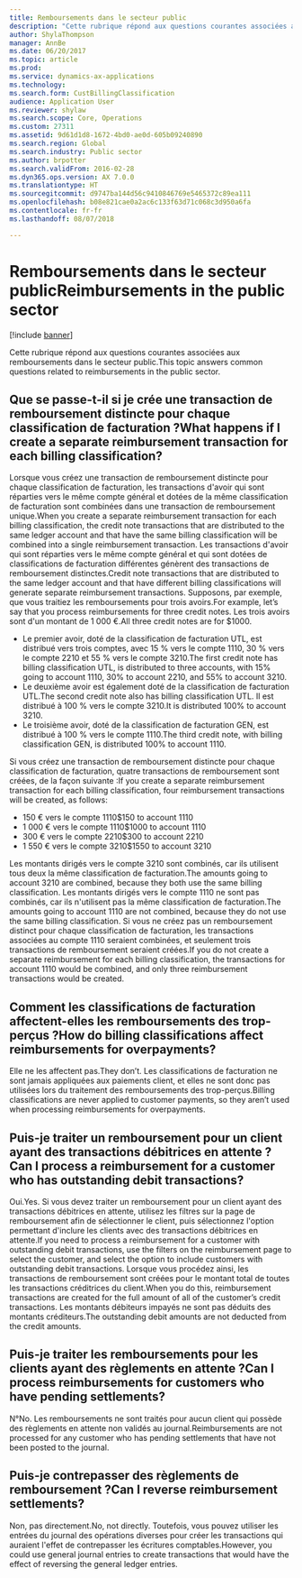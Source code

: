 ```yaml
---
title: Remboursements dans le secteur public
description: "Cette rubrique répond aux questions courantes associées aux remboursements dans le secteur public."
author: ShylaThompson
manager: AnnBe
ms.date: 06/20/2017
ms.topic: article
ms.prod: 
ms.service: dynamics-ax-applications
ms.technology: 
ms.search.form: CustBillingClassification
audience: Application User
ms.reviewer: shylaw
ms.search.scope: Core, Operations
ms.custom: 27311
ms.assetid: 9d61d1d8-1672-4bd0-ae0d-605b09240890
ms.search.region: Global
ms.search.industry: Public sector
ms.author: brpotter
ms.search.validFrom: 2016-02-28
ms.dyn365.ops.version: AX 7.0.0
ms.translationtype: HT
ms.sourcegitcommit: d9747ba144d56c9410846769e5465372c89ea111
ms.openlocfilehash: b08e821cae0a2ac6c133f63d71c068c3d950a6fa
ms.contentlocale: fr-fr
ms.lasthandoff: 08/07/2018

---
```


# <a name="reimbursements-in-the-public-sector"></a><span data-ttu-id="afc4d-103">Remboursements dans le secteur public</span><span class="sxs-lookup"><span data-stu-id="afc4d-103">Reimbursements in the public sector</span></span>

[!include [banner](../includes/banner.md)]

<span data-ttu-id="afc4d-104">Cette rubrique répond aux questions courantes associées aux remboursements dans le secteur public.</span><span class="sxs-lookup"><span data-stu-id="afc4d-104">This topic answers common questions related to reimbursements in the public sector.</span></span> 

<a name="what-happens-if-i-create-a-separate-reimbursement-transaction-for-each-billing-classification"></a><span data-ttu-id="afc4d-105">Que se passe-t-il si je crée une transaction de remboursement distincte pour chaque classification de facturation ?</span><span class="sxs-lookup"><span data-stu-id="afc4d-105">What happens if I create a separate reimbursement transaction for each billing classification?</span></span>
----------------------------------------------------------------------------------------------

<span data-ttu-id="afc4d-106">Lorsque vous créez une transaction de remboursement distincte pour chaque classification de facturation, les transactions d'avoir qui sont réparties vers le même compte général et dotées de la même classification de facturation sont combinées dans une transaction de remboursement unique.</span><span class="sxs-lookup"><span data-stu-id="afc4d-106">When you create a separate reimbursement transaction for each billing classification, the credit note transactions that are distributed to the same ledger account and that have the same billing classification will be combined into a single reimbursement transaction.</span></span> <span data-ttu-id="afc4d-107">Les transactions d'avoir qui sont réparties vers le même compte général et qui sont dotées de classifications de facturation différentes génèrent des transactions de remboursement distinctes.</span><span class="sxs-lookup"><span data-stu-id="afc4d-107">Credit note transactions that are distributed to the same ledger account and that have different billing classifications will generate separate reimbursement transactions.</span></span> <span data-ttu-id="afc4d-108">Supposons, par exemple, que vous traitiez les remboursements pour trois avoirs.</span><span class="sxs-lookup"><span data-stu-id="afc4d-108">For example, let’s say that you process reimbursements for three credit notes.</span></span> <span data-ttu-id="afc4d-109">Les trois avoirs sont d'un montant de 1 000 €.</span><span class="sxs-lookup"><span data-stu-id="afc4d-109">All three credit notes are for $1000.</span></span>

-   <span data-ttu-id="afc4d-110">Le premier avoir, doté de la classification de facturation UTL, est distribué vers trois comptes, avec 15 % vers le compte 1110, 30 % vers le compte 2210 et 55 % vers le compte 3210.</span><span class="sxs-lookup"><span data-stu-id="afc4d-110">The first credit note has billing classification UTL, is distributed to three accounts, with 15% going to account 1110, 30% to account 2210, and 55% to account 3210.</span></span>
-   <span data-ttu-id="afc4d-111">Le deuxième avoir est également doté de la classification de facturation UTL.</span><span class="sxs-lookup"><span data-stu-id="afc4d-111">The second credit note also has billing classification UTL.</span></span> <span data-ttu-id="afc4d-112">Il est distribué à 100 % vers le compte 3210.</span><span class="sxs-lookup"><span data-stu-id="afc4d-112">It is distributed 100% to account 3210.</span></span>
-   <span data-ttu-id="afc4d-113">Le troisième avoir, doté de la classification de facturation GEN, est distribué à 100 % vers le compte 1110.</span><span class="sxs-lookup"><span data-stu-id="afc4d-113">The third credit note, with billing classification GEN, is distributed 100% to account 1110.</span></span>

<span data-ttu-id="afc4d-114">Si vous créez une transaction de remboursement distincte pour chaque classification de facturation, quatre transactions de remboursement sont créées, de la façon suivante :</span><span class="sxs-lookup"><span data-stu-id="afc4d-114">If you create a separate reimbursement transaction for each billing classification, four reimbursement transactions will be created, as follows:</span></span>

-   <span data-ttu-id="afc4d-115">150 € vers le compte 1110</span><span class="sxs-lookup"><span data-stu-id="afc4d-115">$150 to account 1110</span></span>
-   <span data-ttu-id="afc4d-116">1 000 € vers le compte 1110</span><span class="sxs-lookup"><span data-stu-id="afc4d-116">$1000 to account 1110</span></span>
-   <span data-ttu-id="afc4d-117">300 € vers le compte 2210</span><span class="sxs-lookup"><span data-stu-id="afc4d-117">$300 to account 2210</span></span>
-   <span data-ttu-id="afc4d-118">1 550 € vers le compte 3210</span><span class="sxs-lookup"><span data-stu-id="afc4d-118">$1550 to account 3210</span></span>

<span data-ttu-id="afc4d-119">Les montants dirigés vers le compte 3210 sont combinés, car ils utilisent tous deux la même classification de facturation.</span><span class="sxs-lookup"><span data-stu-id="afc4d-119">The amounts going to account 3210 are combined, because they both use the same billing classification.</span></span> <span data-ttu-id="afc4d-120">Les montants dirigés vers le compte 1110 ne sont pas combinés, car ils n'utilisent pas la même classification de facturation.</span><span class="sxs-lookup"><span data-stu-id="afc4d-120">The amounts going to account 1110 are not combined, because they do not use the same billing classification.</span></span> <span data-ttu-id="afc4d-121">Si vous ne créez pas un remboursement distinct pour chaque classification de facturation, les transactions associées au compte 1110 seraient combinées, et seulement trois transactions de remboursement seraient créées.</span><span class="sxs-lookup"><span data-stu-id="afc4d-121">If you do not create a separate reimbursement for each billing classification, the transactions for account 1110 would be combined, and only three reimbursement transactions would be created.</span></span>

## <a name="how-do-billing-classifications-affect-reimbursements-for-overpayments"></a><span data-ttu-id="afc4d-122">Comment les classifications de facturation affectent-elles les remboursements des trop-perçus ?</span><span class="sxs-lookup"><span data-stu-id="afc4d-122">How do billing classifications affect reimbursements for overpayments?</span></span>
<span data-ttu-id="afc4d-123">Elle ne les affectent pas.</span><span class="sxs-lookup"><span data-stu-id="afc4d-123">They don’t.</span></span> <span data-ttu-id="afc4d-124">Les classifications de facturation ne sont jamais appliquées aux paiements client, et elles ne sont donc pas utilisées lors du traitement des remboursements des trop-perçus.</span><span class="sxs-lookup"><span data-stu-id="afc4d-124">Billing classifications are never applied to customer payments, so they aren’t used when processing reimbursements for overpayments.</span></span>

## <a name="can-i-process-a-reimbursement-for-a-customer-who-has-outstanding-debit-transactions"></a><span data-ttu-id="afc4d-125">Puis-je traiter un remboursement pour un client ayant des transactions débitrices en attente ?</span><span class="sxs-lookup"><span data-stu-id="afc4d-125">Can I process a reimbursement for a customer who has outstanding debit transactions?</span></span>
<span data-ttu-id="afc4d-126">Oui.</span><span class="sxs-lookup"><span data-stu-id="afc4d-126">Yes.</span></span> <span data-ttu-id="afc4d-127">Si vous devez traiter un remboursement pour un client ayant des transactions débitrices en attente, utilisez les filtres sur la page de remboursement afin de sélectionner le client, puis sélectionnez l'option permettant d'inclure les clients avec des transactions débitrices en attente.</span><span class="sxs-lookup"><span data-stu-id="afc4d-127">If you need to process a reimbursement for a customer with outstanding debit transactions, use the filters on the reimbursement page to select the customer, and select the option to include customers with outstanding debit transactions.</span></span> <span data-ttu-id="afc4d-128">Lorsque vous procédez ainsi, les transactions de remboursement sont créées pour le montant total de toutes les transactions créditrices du client.</span><span class="sxs-lookup"><span data-stu-id="afc4d-128">When you do this, reimbursement transactions are created for the full amount of all of the customer’s credit transactions.</span></span> <span data-ttu-id="afc4d-129">Les montants débiteurs impayés ne sont pas déduits des montants créditeurs.</span><span class="sxs-lookup"><span data-stu-id="afc4d-129">The outstanding debit amounts are not deducted from the credit amounts.</span></span>

## <a name="can-i-process-reimbursements-for-customers-who-have-pending-settlements"></a><span data-ttu-id="afc4d-130">Puis-je traiter les remboursements pour les clients ayant des règlements en attente ?</span><span class="sxs-lookup"><span data-stu-id="afc4d-130">Can I process reimbursements for customers who have pending settlements?</span></span>
<span data-ttu-id="afc4d-131">N°</span><span class="sxs-lookup"><span data-stu-id="afc4d-131">No.</span></span> <span data-ttu-id="afc4d-132">Les remboursements ne sont traités pour aucun client qui possède des règlements en attente non validés au journal.</span><span class="sxs-lookup"><span data-stu-id="afc4d-132">Reimbursements are not processed for any customer who has pending settlements that have not been posted to the journal.</span></span>

## <a name="can-i-reverse-reimbursement-settlements"></a><span data-ttu-id="afc4d-133">Puis-je contrepasser des règlements de remboursement ?</span><span class="sxs-lookup"><span data-stu-id="afc4d-133">Can I reverse reimbursement settlements?</span></span>
<span data-ttu-id="afc4d-134">Non, pas directement.</span><span class="sxs-lookup"><span data-stu-id="afc4d-134">No, not directly.</span></span> <span data-ttu-id="afc4d-135">Toutefois, vous pouvez utiliser les entrées du journal des opérations diverses pour créer les transactions qui auraient l'effet de contrepasser les écritures comptables.</span><span class="sxs-lookup"><span data-stu-id="afc4d-135">However, you could use general journal entries to create transactions that would have the effect of reversing the general ledger entries.</span></span>






